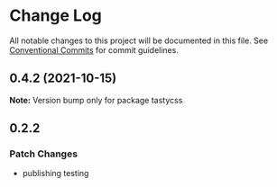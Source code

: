 # Change Log

All notable changes to this project will be documented in this file.
See [Conventional Commits](https://conventionalcommits.org) for commit guidelines.

## 0.4.2 (2021-10-15)

**Note:** Version bump only for package tastycss





## 0.2.2

### Patch Changes

- publishing testing
